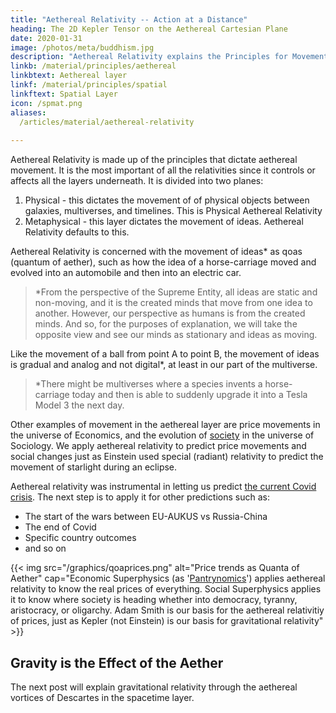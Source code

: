 ```yaml
---
title: "Aethereal Relativity -- Action at a Distance"
heading: The 2D Kepler Tensor on the Aethereal Cartesian Plane 
date: 2020-01-31
image: /photos/meta/buddhism.jpg
description: "Aethereal Relativity explains the Principles for Movement in the Aethereal Layer which is above the Spatial Layer"
linkb: /material/principles/aethereal
linkbtext: Aethereal layer
linkf: /material/principles/spatial
linkftext: Spatial Layer
icon: /spmat.png
aliases:
  /articles/material/aethereal-relativity
  
---
```


Aethereal Relativity is made up of the principles that dictate aethereal movement. It is the most important of all the relativities since it controls or affects all the layers underneath. It is divided into two planes:

1. Physical - this dictates the movement of of physical objects between galaxies, multiverses, and timelines. This is Physical Aethereal Relativity 
2. Metaphysical - this layer dictates the movement of ideas. Aethereal Relativity defaults to this.


Aethereal Relativity is concerned with the movement of ideas* as qoas (quantum of aether), such as how the idea of a horse-carriage moved and evolved into an automobile and then into an electric car. 

> *From the perspective of the Supreme Entity, all ideas are static and non-moving, and it is the created minds that move from one idea to another. However, our perspective as humans is from the created minds. And so, for the purposes of explanation, we will take the opposite view and see our minds as stationary and ideas as moving.



Like the movement of a ball from point A to point B, the movement of ideas is gradual and analog and not digital*, at least in our part of the multiverse. 

> *There might be multiverses where a species invents a horse-carriage today and then is able to suddenly upgrade it into a Tesla Model 3 the next day.


Other examples of movement in the aethereal layer are price movements in the universe of Economics, and the evolution of [society](/social/social-networkism) in the universe of Sociology. We apply aethereal relativity to predict price movements and social changes just as Einstein used special (radiant) relativity to predict the movement of starlight during an eclipse.

Aethereal relativity was instrumental in letting us predict [the current Covid crisis](/social/precrisis-years). The next step is to apply it for other predictions such as:
- The start of the wars between EU-AUKUS vs Russia-China
- The end of Covid
- Specific country outcomes
- and so on

<!-- SMITH:This is why Newton's system gained the general and complete approbation of mankind and is the greatest discovery that ever was made by man. It discovered an immense chain of the most important and sublime truths, all closely connected together, by one capital fact called gravity which we experience daily.
 -->


{{< img src="/graphics/qoaprices.png" alt="Price trends as Quanta of Aether" cap="Economic Superphysics (as '[Pantrynomics](/pantrynomics)') applies aethereal relativity to know the real prices of everything. Social Superphysics applies it to know where society is heading whether into democracy, tyranny, aristocracy, or oligarchy. Adam Smith is our basis for the aethereal relativitiy of prices, just as Kepler (not Einstein) is our basis for gravitational relativity" >}}


## Gravity is the Effect of the Aether

The next post will explain gravitational relativity through the aethereal vortices of Descartes in the spacetime layer.